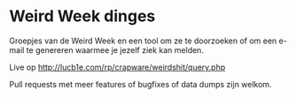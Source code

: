 # Weird Week dinges

Groepjes van de Weird Week en een tool om ze te doorzoeken of om een e-mail te genereren waarmee je jezelf ziek kan melden.

Live op http://lucb1e.com/rp/crapware/weirdshit/query.php

Pull requests met meer features of bugfixes of data dumps zijn welkom.
